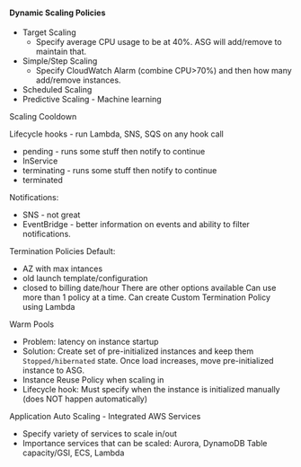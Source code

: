#### Dynamic Scaling Policies
- Target Scaling
	- Specify average CPU usage to be at 40%. ASG will add/remove to maintain that.
- Simple/Step Scaling
	- Specify CloudWatch Alarm (combine CPU>70%) and then how many add/remove instances.
- Scheduled Scaling
- Predictive Scaling - Machine learning


Scaling Cooldown


Lifecycle hooks - run Lambda, SNS, SQS on any hook call
- pending - runs some stuff then notify to continue
- InService
- terminating - runs some stuff then notify to continue
- terminated

Notifications:
- SNS - not great
- EventBridge - better information on events and ability to filter notifications.


Termination Policies
Default:
- AZ with max intances
- old launch template/configuration
- closed to billing date/hour 
There are other options available
Can use more than 1 policy at a time.
Can create Custom Termination Policy using Lambda



Warm Pools
- Problem: latency on instance startup
- Solution: Create set of pre-initialized instances and keep them `Stopped/hibernated` state. Once load increases, move pre-initialized instance to ASG.
- Instance Reuse Policy when scaling in
- Lifecycle hook: Must specify when the instance is initialized manually (does NOT happen automatically)


Application Auto Scaling - Integrated AWS Services
- Specify variety of services to scale in/out
- Importance services that can be scaled: Aurora, DynamoDB Table capacity/GSI, ECS, Lambda